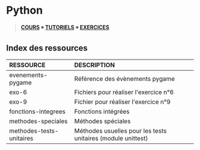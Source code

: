 # Python

> [**COURS**](https://www.youtube.com/playlist?list=PLrSOXFDHBtfHg8fWBd7sKPxEmahwyVBkC) ◾ [**TUTORIELS**](https://www.youtube.com/playlist?list=PLrSOXFDHBtfFMB2Qeuej6efzZRvjRdXo8) ◾ [**EXERCICES**](https://www.youtube.com/playlist?list=PLrSOXFDHBtfEiSgOG1FM4oq-yS24iV4s1)

## Index des ressources

|RESSOURCE|DESCRIPTION|
|:--|:--|
|evenements-pygame|Référence des évènements pygame|
|exo-6|Fichiers pour réaliser l'exercice n°6|
|exo-9|Fichier pour réaliser l'exercice n°9|
|fonctions-integrees|Fonctions intégrées|
|methodes-speciales|Méthodes spéciales|
|methodes-tests-unitaires|Méthodes usuelles pour les tests unitaires (module unittest)|
